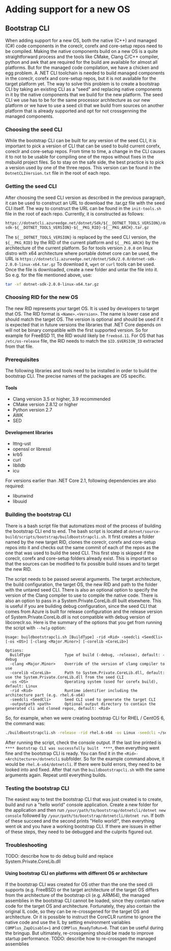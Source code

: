 # Adding support for a new OS
## Bootstrap CLI
When adding support for a new OS, both the native (C++) and managed (C#) code components in the coreclr, corefx and core-setup repos need to be compiled. Making the native components build on a new OS is a quite straightforward process and the tools like CMake, Clang C/C++ compiler, python and awk that are required for the build are available for almost all platforms. 
But for the managed code compilation, we have a chicken and egg problem. A .NET CLI toolchain is needed to build managed components in the coreclr, corefx and core-setup repos, but it is not available for the target platform yet. 
The way to solve this problem is to create a bootstrap CLI by taking an existing CLI as a "seed" and replacing native components in it by the native components that we build for the new platform. The seed CLI we use has to be for the same processor architecture as our new platform or we have to use a seed cli that we build from sources on another platform that is already supported and opt for not crossgenning the managed components. 
### Choosing the seed CLI
While the bootstrap CLI can be built for any version of the seed CLI, it is important to pick a version of CLI that can be used to build current corefx, coreclr and core-setup repos. From time to time, a change in the CLI causes it to not to be usable for compiling one of the repos without fixes in the msbuild project files. So to stay on the safe side, the best practice is to pick a version used by one of the three repos. This version can be found in the `DotnetCLIVersion.txt` file in the root of each repo. 
### Getting the seed CLI
After choosing the seed CLI version as described in the previous paragraph, it can be used to construct an URL to download the .tar.gz file with the seed CLI itself. The way to construct the URL can be found in the `init-tools.sh` file in the root of each repo. Currently, it is constructed as follows:
```
https://dotnetcli.azureedge.net/dotnet/Sdk/${__DOTNET_TOOLS_VERSION}/dotnet-sdk-${__DOTNET_TOOLS_VERSION}-${__PKG_RID}-${__PKG_ARCH}.tar.gz
```
The `${__DOTNET_TOOLS_VERSION}` is replaced by the seed CLI version, the `${__PKG_RID}` by the RID of the current platform and `${__PKG_ARCH}` by the architecture of the current platform.
So for tools version `2.0.0` on linux distro with x64 architecture where portable dotnet core can be used, the URL is `https://dotnetcli.azureedge.net/dotnet/Sdk/2.0.0/dotnet-sdk-2.0.0-linux-x64.tar.gz`
To download it, `wget` or `curl` tools can be used.
Once the file is downloaded, create a new folder and untar the file into it.  
So e.g. for the file mentioned above, use:
```bash
tar -xf dotnet-sdk-2.0.0-linux-x64.tar.gz
```
### Choosing RID for the new OS
The new RID represents your target OS. It is used by developers to target that OS. The RID format is `<Name>.<Version>`. The name is lower case and should match the target OS. The version is optional and should be used if it is expected that in future versions the libraries that .NET Core depends on will not be binary compatible with the first supported version. So for example for FreeBSD 11, the RID would likely be `freebsd.11`.
For OS that has `/etc/os-release` file, the RID needs to match the `$ID.$VERSION_ID` extracted from that file. 
### Prerequisites
The following libraries and tools need to be installed in order to build the bootstrap CLI. The precise names of the packages are OS specific.
#### Tools
* Clang version 3.5 or higher, 3.9 recommended
* CMake version 2.8.12 or higher
* Python version 2.7
* AWK
* SED
#### Development libraries
* lttng-ust
* openssl or libressl
* krb5
* curl
* liblldb
* icu

For versions earlier than .NET Core 2.1, following dependencies are also required:
* libunwind
* libuuid

### Building the bootstrap CLI
There is a bash script file that automatizes most of the process of building the bootstrap CLI end to end. The bash script is located at `dotnet/source-build/scripts/bootstrap/buildbootstrapcli.sh`. It first creates a folder named by the new target RID, clones the coreclr, corefx and core-setup repos into it and checks out the same commit of each of the repos as the one that was used to build the seed CLI. This first step is skipped if the coreclr, corefx and core-setup folders already exist. This is important so that the sources can be modified to fix possible build issues and to target the new RID.

The script needs to be passed several arguments. The target architecture, the build configuration, the target OS, the new RID and path to the folder with the untared seed CLI. There is also an optional option to specify the version of the Clang compiler to use to compile the native code. There is also an option to pass in a System.Private.CoreLib.dll built elsewhere. This is useful if you are building debug configuration, since the seed CLI that comes from Azure is built for release configuration and the release version of System.Private.CoreLib.dll is not compatible with debug version of libcoreclr.so.
Here is the summary of the options that you get from running the script with `--help` option:
```
Usage: buildbootstrapcli.sh [BuildType] -rid <Rid> -seedcli <SeedCli> [-os <OS>] [-clang <Major.Minor>] [-corelib <CoreLib>]

Options:
  BuildType               Type of build (-debug, -release), default: -debug
  -clang <Major.Minor>    Override of the version of clang compiler to use
  -corelib <CoreLib>      Path to System.Private.CoreLib.dll, default: use the System.Private.CoreLib.dll from the seed CLI
  -os <OS>                Operating system (used for corefx build), default: Linux
  -rid <Rid>              Runtime identifier including the architecture part (e.g. rhel.6-x64)
  -seedcli <SeedCli>      Seed CLI used to generate the target CLI
  -outputpath <path>      Optional output directory to contain the generated cli and cloned repos, default: <Rid>
```
So, for example, when we were creating bootstrap CLI for RHEL / CentOS 6, the command was:
```bash
./buildbootstrapcli.sh -release -rid rhel.6-x64 -os Linux -seedcli ~/seed-cli
```
After running the script, check the console output. If the last line printed is `**** Bootstrap CLI was successfully built  ****`, then everything went fine and the bootstrap CLI is ready. You can find it in the `<Rid>-<Architecture>/dotnetcli` subfolder. So for the example command above, it would be `rhel.6-x64/dotnetcli`.
If there were build errors, they need to be looked into and fixed. After that run the `buildbootstrapcli.sh` with the same arguments again. Repeat until everything builds.
### Testing the bootstrap CLI
The easiest way to test the bootstrap CLI that was just created is to create, build and run a "hello world" console application. Create a new folder for the application and then run `/your/path/to/bootstrap/dotnetcli/dotnet new console` followed by `/your/path/to/bootstrap/dotnetcli/dotnet run`. If both of these succeed and the second prints "Hello world!", then everything went ok and you have a working bootstrap CLI. If there are issues in either of these steps, they need to be debugged and the culprits figured out.
### Troubleshooting
TODO: describe how to do debug build and replace System.Private.CoreLib.dll
#### Using bootstrap CLI on platforms with different OS or architecture
If the bootstrap CLI was created for OS other than the one the seed cli supports (e.g. FreeBSD) or the target architecture of the target OS differs from the architecture of the bootstrap cli (e.g. ARM64), the managed assemblies in the bootstrap CLI cannot be loaded, since they contain native code for the target OS and architecture. Fortunately, they also contain the original IL code, so they can be re-crossgened for the target OS and architecture. Or it is possible to instruct the CoreCLR runtime to ignore the native code and use the IL by setting environment variables `COMPlus_ZapDisable=1` and `COMPlus_ReadyToRun=0`. That can be useful during the bringup. But ultimately, re-crossgening should be made to improve startup performance.
TODO: describe how to re-crossgen the managed assemblies
